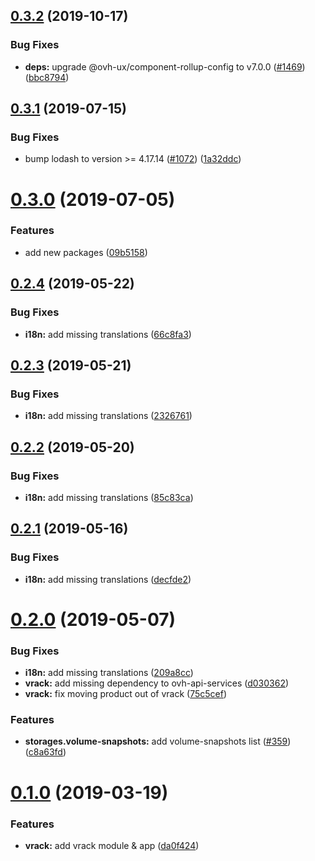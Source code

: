 ## [0.3.2](https://github.com/ovh-ux/manager/compare/@ovh-ux/manager-vrack@0.3.1...@ovh-ux/manager-vrack@0.3.2) (2019-10-17)


### Bug Fixes

* **deps:** upgrade @ovh-ux/component-rollup-config to v7.0.0 ([#1469](https://github.com/ovh-ux/manager/issues/1469)) ([bbc8794](https://github.com/ovh-ux/manager/commit/bbc8794))



## [0.3.1](https://github.com/ovh-ux/manager/compare/@ovh-ux/manager-vrack@0.3.0...@ovh-ux/manager-vrack@0.3.1) (2019-07-15)


### Bug Fixes

* bump lodash to version >= 4.17.14 ([#1072](https://github.com/ovh-ux/manager/issues/1072)) ([1a32ddc](https://github.com/ovh-ux/manager/commit/1a32ddc))



# [0.3.0](https://github.com/ovh-ux/manager/compare/@ovh-ux/manager-vrack@0.2.4...@ovh-ux/manager-vrack@0.3.0) (2019-07-05)


### Features

* add new packages ([09b5158](https://github.com/ovh-ux/manager/commit/09b5158))



## [0.2.4](https://github.com/ovh-ux/manager/compare/@ovh-ux/manager-vrack@0.2.3...@ovh-ux/manager-vrack@0.2.4) (2019-05-22)


### Bug Fixes

* **i18n:** add missing translations ([66c8fa3](https://github.com/ovh-ux/manager/commit/66c8fa3))



## [0.2.3](https://github.com/ovh-ux/manager/compare/@ovh-ux/manager-vrack@0.2.2...@ovh-ux/manager-vrack@0.2.3) (2019-05-21)


### Bug Fixes

* **i18n:** add missing translations ([2326761](https://github.com/ovh-ux/manager/commit/2326761))



## [0.2.2](https://github.com/ovh-ux/manager/compare/@ovh-ux/manager-vrack@0.2.1...@ovh-ux/manager-vrack@0.2.2) (2019-05-20)


### Bug Fixes

* **i18n:** add missing translations ([85c83ca](https://github.com/ovh-ux/manager/commit/85c83ca))



## [0.2.1](https://github.com/ovh-ux/manager/compare/@ovh-ux/manager-vrack@0.2.0...@ovh-ux/manager-vrack@0.2.1) (2019-05-16)


### Bug Fixes

* **i18n:** add missing translations ([decfde2](https://github.com/ovh-ux/manager/commit/decfde2))



# [0.2.0](https://github.com/ovh-ux/manager/compare/@ovh-ux/manager-vrack@0.1.0...@ovh-ux/manager-vrack@0.2.0) (2019-05-07)


### Bug Fixes

* **i18n:** add missing translations ([209a8cc](https://github.com/ovh-ux/manager/commit/209a8cc))
* **vrack:** add missing dependency to ovh-api-services ([d030362](https://github.com/ovh-ux/manager/commit/d030362))
* **vrack:** fix moving product out of vrack ([75c5cef](https://github.com/ovh-ux/manager/commit/75c5cef))


### Features

* **storages.volume-snapshots:** add volume-snapshots list ([#359](https://github.com/ovh-ux/manager/issues/359)) ([c8a63fd](https://github.com/ovh-ux/manager/commit/c8a63fd))



# [0.1.0](https://github.com/ovh-ux/manager/compare/@ovh-ux/manager-vrack@0.0.0...@ovh-ux/manager-vrack@0.1.0) (2019-03-19)


### Features

* **vrack:** add vrack module & app ([da0f424](https://github.com/ovh-ux/manager/commit/da0f424))



